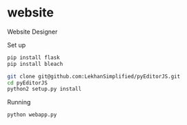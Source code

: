 # website
Website Designer

Set up
```bash
pip install flask
pip install bleach

git clone git@github.com:LekhanSimplified/pyEditorJS.git
cd pyEditorJS
python2 setup.py install
```

Running
```bash
python webapp.py
```